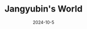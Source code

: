 ---
# Leave the homepage title empty to use the site title
title: Jangyubin's World
date: 2024-10-5
type: landing

sections:
  - block: features
    content:
      title: <span style="font-size:75%">🟡Welcome to the Show!🟡</span>
      text: <span style="font-size:110%"> 어서오십시오. 이곳에서의 시간은 당신의 예상과 달리 흘러갑니다.🧙 </span>


  - block: slider
    content:
      slides:
      - title: 힐링
        content: 은 유튜브 보면서 맛있는 거 먹기가 최고.
        align: center
        background:
          image:
            filename: welcome.jpg
            filters:
              brightness: 0.5
          position: center
          color: '#333'
      - title: 귀여운 거 좋아해요?
        content: ㄴ네
        align: center
        background:
          image:
            filename: coders.jpg
            filters:
              brightness: 0.7
          position: right
          color: '#666'
      - title: 주로 공부하는 분야는?
        content: 컴퓨터.입니다.
        align: center
        background:
          image:
            filename: contact.jpg
            filters:
              brightness: 0.7
          position: center
          color: '#555'
      - title: 최근 관심사?
        content: 날씨요. 더운데 추워. 추운데 더워.
        align: center
        background:
          image:
            filename: recruitment.jpg
            filters:
              brightness: 0.5
          position: center
          color: '#333'
    design:
      # Slide height is automatic unless you force a specific height (e.g. '400px')
      slide_height: '350px'
      slide_width: '50%'
      is_fullscreen: false
      # Automatically transition through slides?
      loop: true
      # Duration of transition between slides (in ms)
      interval: 3000
  

  - block: collection
    content:
      title: 너에 대해 알려줘
      subtitle:
      text:
      count: 2
      filters:
        author: ''
        category: ''
        exclude_featured: false
        publication_type: ''
        tag: ''
      offset: 0
      order: desc
      page_type: post
    design:
      view: compact
      columns: '2'

  - block: collection
    content:
      title: 더더
      subtitle:
      text:
      count: 4
      filters:
        author: ''
        category: ''
        exclude_featured: false
        publication_type: ''
        tag: ''
      offset: 0
      order: desc
      page_type: publication
    design:
      view: citation
      columns: '2'
    advanced:
      css_style: "text-align: center;"

  - block: markdown
    content:
      title:
      subtitle:
      text: |
        {{% cta cta_link="./people/" cta_text="click me! →" %}}
    design:
      columns: '1'
---